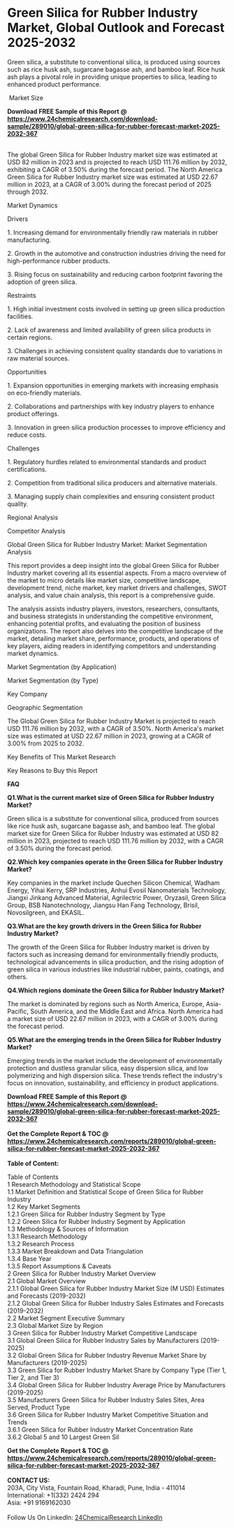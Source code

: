 <h1>Green Silica for Rubber Industry Market, Global Outlook and Forecast 2025-2032</h1><p>Green silica, a substitute to conventional silica, is produced using sources such as rice husk ash, sugarcane bagasse ash, and bamboo leaf. Rice husk ash plays a pivotal role in providing unique properties to silica, leading to enhanced product performance.</p><p>
 Market Size</p><p>
</p><div><b>Download FREE Sample of this Report @ 
            <a href="https://www.24chemicalresearch.com/download-sample/289010/global-green-silica-for-rubber-forecast-market-2025-2032-367">
            https://www.24chemicalresearch.com/download-sample/289010/global-green-silica-for-rubber-forecast-market-2025-2032-367</a></b></div><br><p>The global Green Silica for Rubber Industry market size was estimated at USD 82 million in 2023 and is projected to reach USD 111.76 million by 2032, exhibiting a CAGR of 3.50% during the forecast period. The North America Green Silica for Rubber Industry market size was estimated at USD 22.67 million in 2023, at a CAGR of 3.00% during the forecast period of 2025 through 2032.</p><p>
Market Dynamics</p><p>
Drivers</p><p>
</p><p>1. Increasing demand for environmentally friendly raw materials in rubber manufacturing.</p><p>
2. Growth in the automotive and construction industries driving the need for high-performance rubber products.</p><p>
3. Rising focus on sustainability and reducing carbon footprint favoring the adoption of green silica.</p><p>
Restraints</p><p>
</p><p>1. High initial investment costs involved in setting up green silica production facilities.</p><p>
2. Lack of awareness and limited availability of green silica products in certain regions.</p><p>
3. Challenges in achieving consistent quality standards due to variations in raw material sources.</p><p>
Opportunities</p><p>
</p><p>1. Expansion opportunities in emerging markets with increasing emphasis on eco-friendly materials.</p><p>
2. Collaborations and partnerships with key industry players to enhance product offerings.</p><p>
3. Innovation in green silica production processes to improve efficiency and reduce costs.</p><p>
Challenges</p><p>
</p><p>1. Regulatory hurdles related to environmental standards and product certifications.</p><p>
2. Competition from traditional silica producers and alternative materials.</p><p>
3. Managing supply chain complexities and ensuring consistent product quality.</p><p>
Regional Analysis</p><p>
</p><p>
Competitor Analysis</p><p>
</p><p>
Global Green Silica for Rubber Industry Market: Market Segmentation Analysis</p><p>
</p><p>This report provides a deep insight into the global Green Silica for Rubber Industry market covering all its essential aspects. From a macro overview of the market to micro details like market size, competitive landscape, development trend, niche market, key market drivers and challenges, SWOT analysis, and value chain analysis, this report is a comprehensive guide.</p><p>
</p><p>The analysis assists industry players, investors, researchers, consultants, and business strategists in understanding the competitive environment, enhancing potential profits, and evaluating the position of business organizations. The report also delves into the competitive landscape of the market, detailing market share, performance, products, and operations of key players, aiding readers in identifying competitors and understanding market dynamics.</p><p>
Market Segmentation (by Application)</p><p>
</p><p>
Market Segmentation (by Type)</p><p>
</p><p>
Key Company</p><p>
</p><p>
Geographic Segmentation</p><p>
</p><p>
</p><p>The Global Green Silica for Rubber Industry Market is projected to reach USD 111.76 million by 2032, with a CAGR of 3.50%. North America's market size was estimated at USD 22.67 million in 2023, growing at a CAGR of 3.00% from 2025 to 2032.</p><p>
Key Benefits of This Market Research</p><p>
</p><p>
Key Reasons to Buy this Report</p><p>
</p><p>
<strong>FAQ </strong></p><p>
<strong>Q1.What is the current market size of Green Silica for Rubber Industry Market?</strong></p><p>
</p><p>Green silica is a substitute for conventional silica, produced from sources like rice husk ash, sugarcane bagasse ash, and bamboo leaf. The global market size for Green Silica for Rubber Industry was estimated at USD 82 million in 2023, projected to reach USD 111.76 million by 2032, with a CAGR of 3.50% during the forecast period.</p><p>
<strong>Q2.Which key companies operate in the Green Silica for Rubber Industry Market?</strong></p><p>
</p><p>Key companies in the market include Quechen Silicon Chemical, Wadham Energy, Yihai Kerry, SRP Industries, Anhui Evosil Nanomaterials Technology, Jiangxi Jinkang Advanced Material, Agrilectric Power, Oryzasil, Green Silica Group, BSB Nanotechnology, Jiangsu Han Fang Technology, Brisil, Novosilgreen, and EKASIL.</p><p>
<strong>Q3.What are the key growth drivers in the Green Silica for Rubber Industry Market?</strong></p><p>
</p><p>The growth of the Green Silica for Rubber Industry market is driven by factors such as increasing demand for environmentally friendly products, technological advancements in silica production, and the rising adoption of green silica in various industries like industrial rubber, paints, coatings, and others.</p><p>
<strong>Q4.Which regions dominate the Green Silica for Rubber Industry Market?</strong></p><p>
</p><p>The market is dominated by regions such as North America, Europe, Asia-Pacific, South America, and the Middle East and Africa. North America had a market size of USD 22.67 million in 2023, with a CAGR of 3.00% during the forecast period.</p><p>
<strong>Q5.What are the emerging trends in the Green Silica for Rubber Industry Market?</strong></p><p>
</p><p>Emerging trends in the market include the development of environmentally protection and dustless granular silica, easy dispersion silica, and low polymerizing and high dispersion silica. These trends reflect the industry's focus on innovation, sustainability, and efficiency in product applications.</p><div><b>Download FREE Sample of this Report @ 
            <a href="https://www.24chemicalresearch.com/download-sample/289010/global-green-silica-for-rubber-forecast-market-2025-2032-367">
            https://www.24chemicalresearch.com/download-sample/289010/global-green-silica-for-rubber-forecast-market-2025-2032-367</a></b></div><br><div><b>Get the Complete Report & TOC @ 
            <a href="https://www.24chemicalresearch.com/reports/289010/global-green-silica-for-rubber-forecast-market-2025-2032-367">
            https://www.24chemicalresearch.com/reports/289010/global-green-silica-for-rubber-forecast-market-2025-2032-367</a></b></div><br>
            <b>Table of Content:</b><p>Table of Contents<br />
1 Research Methodology and Statistical Scope<br />
1.1 Market Definition and Statistical Scope of Green Silica for Rubber Industry<br />
1.2 Key Market Segments<br />
1.2.1 Green Silica for Rubber Industry Segment by Type<br />
1.2.2 Green Silica for Rubber Industry Segment by Application<br />
1.3 Methodology & Sources of Information<br />
1.3.1 Research Methodology<br />
1.3.2 Research Process<br />
1.3.3 Market Breakdown and Data Triangulation<br />
1.3.4 Base Year<br />
1.3.5 Report Assumptions & Caveats<br />
2 Green Silica for Rubber Industry Market Overview<br />
2.1 Global Market Overview<br />
2.1.1 Global Green Silica for Rubber Industry Market Size (M USD) Estimates and Forecasts (2019-2032)<br />
2.1.2 Global Green Silica for Rubber Industry Sales Estimates and Forecasts (2019-2032)<br />
2.2 Market Segment Executive Summary<br />
2.3 Global Market Size by Region<br />
3 Green Silica for Rubber Industry Market Competitive Landscape<br />
3.1 Global Green Silica for Rubber Industry Sales by Manufacturers (2019-2025)<br />
3.2 Global Green Silica for Rubber Industry Revenue Market Share by Manufacturers (2019-2025)<br />
3.3 Green Silica for Rubber Industry Market Share by Company Type (Tier 1, Tier 2, and Tier 3)<br />
3.4 Global Green Silica for Rubber Industry Average Price by Manufacturers (2019-2025)<br />
3.5 Manufacturers Green Silica for Rubber Industry Sales Sites, Area Served, Product Type<br />
3.6 Green Silica for Rubber Industry Market Competitive Situation and Trends<br />
3.6.1 Green Silica for Rubber Industry Market Concentration Rate<br />
3.6.2 Global 5 and 10 Largest Green Sil</p><div><b>Get the Complete Report & TOC @ 
            <a href="https://www.24chemicalresearch.com/reports/289010/global-green-silica-for-rubber-forecast-market-2025-2032-367">
            https://www.24chemicalresearch.com/reports/289010/global-green-silica-for-rubber-forecast-market-2025-2032-367</a></b></div><br><b>CONTACT US:</b><br>
            203A, City Vista, Fountain Road, Kharadi, Pune, India - 411014<br>
            International: +1(332) 2424 294<br>
            Asia: +91 9169162030 <br><br>
            Follow Us On LinkedIn: <a href="https://www.linkedin.com/company/24chemicalresearch/">24ChemicalResearch LinkedIn</a>